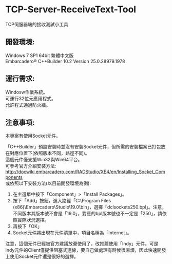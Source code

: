 # TCP-Server-ReceiveText-Tool
TCP伺服器端的接收測試小工具

## 開發環境:  
Windows 7 SP1 64bit 繁體中文版  
Embarcadero® C++Builder 10.2 Version 25.0.28979.1978 

## 運行需求:  
Windosw作業系統。  
可運行32位元應用程式。  
允許程式通過防火牆。  

## 注意事項:  
本專案有使用Socket元件。  
  
「C++Builder」預設安裝時並沒有安裝Socket元件，但所需的安裝檔案已打包放在對應位置下(依照版本不同，路徑不同)。  
這個元件僅支援Win32與Win64平台。  
可參考官方介紹安裝方法:  
http://docwiki.embarcadero.com/RADStudio/XE4/en/Installing_Socket_Components  
或依照以下安裝方法(以目前開發環境為例):  
1. 在主選單中按下「Component」>「Install Packages」。  
2. 按下「Add」按鈕，進入路徑「C:\Program Files (x86)\Embarcadero\Studio\19.0\bin」，選擇「dclsockets250.bpl」。注意，不同版本其版本號不會是「19.0」，對應的bpl版本號也不一定是「250」，請依照實際狀況選擇。  
3. 再按下「OK」  
4. Socket元件將出現在元件清單中，項目名稱為「Internet」。  
  
注意，這個元件已經被官方建議放棄使用了，改推薦使用「Indy」元件。可是Indy元件的Client僅提供阻塞式連線，要自己做處理有時候很麻煩，因此快速開發上使用Socket元件還是很好的選擇。  
